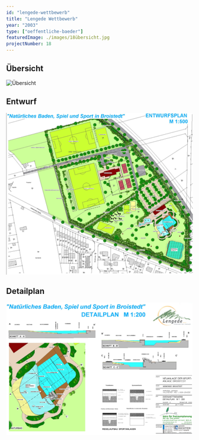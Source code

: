 ```yaml
---
id: "lengede-wettbewerb"
title: "Lengede Wettbewerb"
year: "2003"
type: ["oeffentliche-baeder"]
featuredImage: ./images/18übersicht.jpg
projectNumber: 18
---
```


## Übersicht
![Übersicht](./images/18%C3%BCbersicht.jpg)

## Entwurf
![Entwurf](./images/18entwurf.jpg)

## Detailplan
![Detailplan](./images/18detailplan.jpg)